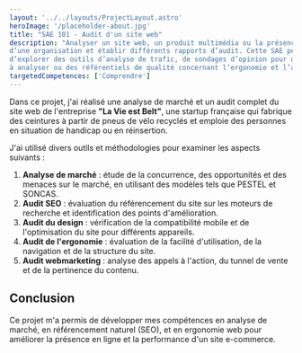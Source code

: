 ```yaml
---
layout: '../../layouts/ProjectLayout.astro'
heroImage: '/placeholder-about.jpg'
title: "SAE 101 - Audit d'un site web"
description: "Analyser un site web, un produit multimédia ou la présence en ligne d’une marque ou
d’une organisation et établir différents rapports d’audit. Cette SAE peut être l’occasion
d’explorer des outils d’analyse de trafic, de sondages d’opinion pour obtenir des données
à analyser ou des référentiels de qualité concernant l’ergonomie et l’accessibilité Web."
targetedCompetences: ['Comprendre']
---
```


Dans ce projet, j'ai réalisé une analyse de marché et un audit complet du site web de l'entreprise **"La Vie est Belt"**, une startup française qui fabrique des ceintures à partir de pneus de vélo recyclés et emploie des personnes en situation de handicap ou en réinsertion.

J'ai utilisé divers outils et méthodologies pour examiner les aspects suivants :

1. **Analyse de marché** : étude de la concurrence, des opportunités et des menaces sur le marché, en utilisant des modèles tels que PESTEL et SONCAS.
2. **Audit SEO** : évaluation du référencement du site sur les moteurs de recherche et identification des points d'amélioration.
3. **Audit du design** : vérification de la compatibilité mobile et de l'optimisation du site pour différents appareils.
4. **Audit de l'ergonomie** : évaluation de la facilité d'utilisation, de la navigation et de la structure du site.
5. **Audit webmarketing** : analyse des appels à l'action, du tunnel de vente et de la pertinence du contenu.

## Conclusion

Ce projet m'a permis de développer mes compétences en analyse de marché, en référencement naturel (SEO), et en ergonomie web pour améliorer la présence en ligne et la performance d'un site e-commerce.
